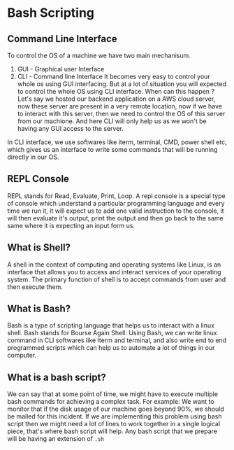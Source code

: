 # Bash Scripting

## Command Line Interface

To control the OS of a machine we have two main mechanisum.

1. GUI - Graphical user Interface
2. CLI - Command line Interface
   It becomes very easy to control your whole os using GUI interfacing. But at a lot of situation you will expected to control the whole OS using CLI interface. When can this happen ? Let's say we hosted our backend application on a AWS cloud server, now these server are present in a very remote location, now if we have to interact with this server, then we need to control the OS of this server from our machione. And here CLI will only help us as we won't be having any GUI access to the server.

In CLI interface, we use softwares like iterm, terminal, CMD, power shell etc, which gives us an interface to write some commands that will be running directly in our OS.

## REPL Console

REPL stands for Read, Evaluate, Print, Loop. A repl console is a special type of console which understand a particular programming language and every time we run it, it will expect us to add one valid instruction to the console, it will then evaluate it's output, print the output and then go back to the same same where it is expecting an input form us.

## What is Shell?

A shell in the context of computing and operating systems like Linux, is an interface that allows you to access and interact services of your operating system. The primary function of shell is to accept commands from user and then execute them.

## What is Bash?

Bash is a type of scripting language that helps us to interact with a linux shell. Bash stands for Bourse Again Shell. Using Bash, we can write linux command in CLI softwares like Iterm and terminal, and also write end to end programmed scripts which can help us to automate a lot of things in our computer.

## What is a bash script?

We can say that at some point of time, we might have to execute multiple bash commands for achieving a complex task. For example: We want to monitor that if the disk usage of our machine goes beyond 90%, we should be mailed for this incident. If we are implementing this problem using bash script then we might need a lot of lines to work together in a single logical piece, that's where bash script will help.
Any bash script that we prepare will be having an extension of `.sh`
